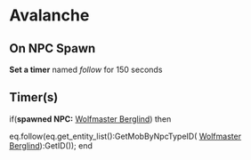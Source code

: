 # Avalanche


## On NPC Spawn

**Set a timer** named *follow* for 150 seconds


## Timer(s)

if(**spawned NPC:**  [Wolfmaster Berglind](/npc/115102)) then


eq.follow(eq.get_entity_list():GetMobByNpcTypeID( [Wolfmaster Berglind](/npc/115102)):GetID());
end
